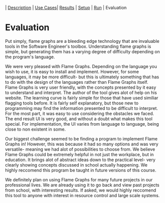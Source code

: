 | [Description](README.md) | [Use Cases](UseCases.md)| [Results](Results.md) | [Setup](Setup.md) | [Run](Run.md) | Evaluation

# Evaluation

Put simply, flame graphs are a bleeding edge technology that are invaluable tools in the Software Engineer's toolbox. Understanding flame graphs is simple, but generating them has a varying degree of difficulty depending on the program's language.

We were very pleased with Flame Graphs. Depending on the language you wish to use, it is easy to install and implement. However, for some languages, it may be more difficult- but this is ultimately something that has to do with the design of the languages rather than Flame Graphs itself. Flame Graphs is very user friendly, with the concepts presented by it easy to understand and interpret. The author of the tool gives alot of help on his website. The learning curve is fairly simple for those that have used similiar flagging tools before. It is fairly self explanatory, but those new to programming may find the information presented to be difficult to interpret. For the most part, it was easy to use considering the obstacles we faced. The end result UI is very good, and without a doubt what makes this tool special. For implementation, the UI varies from language to language, being close to non existent in some.

Our biggest challenge seemed to be finding a program to implement Flame Graphs in! However, this was because it had so many options and was very versatile- meaning we had alot of possibilities to choose from. We believe Flame Graphs could be extremely helpful in not just the workplace, but in education. It brings alot of abstract ideas down to the practical level- very clearly showing concepts discussed in school actually happening. We highly reccomend this program be taught in future versions of this course.

We definitely plan on using Flame Graphs for many future projects in our professional lives. We are already using it to go back and view past projects from school, with interesting results. If asked, we would highly reccomend this tool to anyone with interest in resource control and large scale systems.
